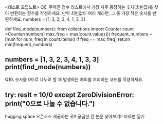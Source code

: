 <테스트 오답노트>
Q6. 주어진 정수 리스트에서 가장 자주 등장하는 숫자(최빈값)를 찾아 반환하는 함수를 작성하세요. 만약 최빈값이 여러 개라면, 그 중 가장 작은 숫자를 반환하세요.
numbers = [1, 3, 2, 3, 4, 1, 3, 3]

def find_mode(numbers):
  from collections import Counter
  count =Counter(numbers)
  max_freq = max(count.values())
  frequent_numbers = [num for num, freq in count.items() if freq == max_freq]
  return min(frequent_numbers)

  numbers = [1, 3, 2, 3, 4, 1, 3, 3]
  print(find_mode(numbers))
----------------------------------------------------------------------------------------------------------------------------------------------------

  Q10. 숫자를 0으로 나누려 할 때 발생하는 예외를 처리하는 코드를 작성하세요.

  try:
  reslt = 10/0
except ZeroDivisionError:
    print("0으로 나눌 수 없습니다.")
-----------------------------------------------------------------------------------------------------------------------------------------------------

hugging space 오픈소스 제공하는 곳!!
궁금한 건 논문 찾아보기!!
파이썬 깔기
